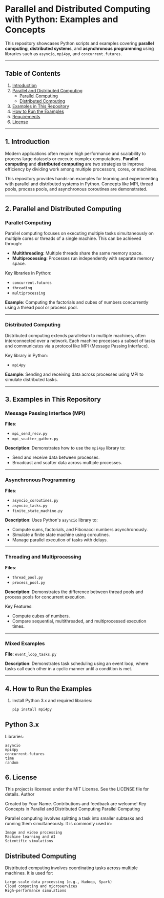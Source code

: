 # Parallel and Distributed Computing with Python: Examples and Concepts

This repository showcases Python scripts and examples covering **parallel computing**, **distributed systems**, and **asynchronous programming** using libraries such as `asyncio`, `mpi4py`, and `concurrent.futures`.

---

## Table of Contents

1. [Introduction](#1-introduction)
2. [Parallel and Distributed Computing](#2-parallel-and-distributed-computing)
   - [Parallel Computing](#parallel-computing)
   - [Distributed Computing](#distributed-computing)
3. [Examples in This Repository](#3-examples-in-this-repository)
4. [How to Run the Examples](#4-how-to-run-the-examples)
5. [Requirements](#5-requirements)
6. [License](#6-license)

---

## 1. Introduction

Modern applications often require high performance and scalability to process large datasets or execute complex computations. **Parallel computing** and **distributed computing** are two strategies to improve efficiency by dividing work among multiple processors, cores, or machines.

This repository provides hands-on examples for learning and experimenting with parallel and distributed systems in Python. Concepts like MPI, thread pools, process pools, and asynchronous coroutines are demonstrated.

---

## 2. Parallel and Distributed Computing

### Parallel Computing

Parallel computing focuses on executing multiple tasks simultaneously on multiple cores or threads of a single machine. This can be achieved through:

- **Multithreading**: Multiple threads share the same memory space.
- **Multiprocessing**: Processes run independently with separate memory space.

Key libraries in Python:
- `concurrent.futures`
- `threading`
- `multiprocessing`

**Example**: Computing the factorials and cubes of numbers concurrently using a thread pool or process pool.

---

### Distributed Computing

Distributed computing extends parallelism to multiple machines, often interconnected over a network. Each machine processes a subset of tasks and communicates via a protocol like MPI (Message Passing Interface).

Key library in Python:
- `mpi4py`

**Example**: Sending and receiving data across processes using MPI to simulate distributed tasks.

---

## 3. Examples in This Repository

### Message Passing Interface (MPI)

**Files**: 
- `mpi_send_recv.py`
- `mpi_scatter_gather.py`

**Description**: Demonstrates how to use the `mpi4py` library to:
- Send and receive data between processes.
- Broadcast and scatter data across multiple processes.

---

### Asynchronous Programming

**Files**: 
- `asyncio_coroutines.py`
- `asyncio_tasks.py`
- `finite_state_machine.py`

**Description**: Uses Python's `asyncio` library to:
- Compute sums, factorials, and Fibonacci numbers asynchronously.
- Simulate a finite state machine using coroutines.
- Manage parallel execution of tasks with delays.

---

### Threading and Multiprocessing

**Files**: 
- `thread_pool.py`
- `process_pool.py`

**Description**: Demonstrates the difference between thread pools and process pools for concurrent execution.

Key Features:
- Compute cubes of numbers.
- Compare sequential, multithreaded, and multiprocessed execution times.

---

### Mixed Examples

**File**: `event_loop_tasks.py`

**Description**: Demonstrates task scheduling using an event loop, where tasks call each other in a cyclic manner until a condition is met.

---

## 4. How to Run the Examples

1. Install Python 3.x and required libraries:
   ```bash
   pip install mpi4py


## Python 3.x
Libraries:

    asyncio
    mpi4py
    concurrent.futures
    time
    random

## 6. License

This project is licensed under the MIT License. See the LICENSE file for details.
Author

Created by Your Name. Contributions and feedback are welcome!
Key Concepts in Parallel and Distributed Computing
Parallel Computing

Parallel computing involves splitting a task into smaller subtasks and running them simultaneously. It is commonly used in:

    Image and video processing
    Machine learning and AI
    Scientific simulations

## Distributed Computing

Distributed computing involves coordinating tasks across multiple machines. It is used for:

    Large-scale data processing (e.g., Hadoop, Spark)
    Cloud computing and microservices
    High-performance simulations

